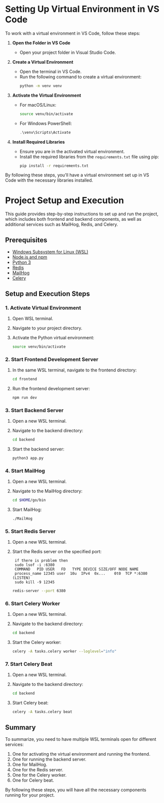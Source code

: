 # Setting Up Virtual Environment in VS Code

To work with a virtual environment in VS Code, follow these steps:

1. **Open the Folder in VS Code**
   - Open your project folder in Visual Studio Code.

2. **Create a Virtual Environment**
   - Open the terminal in VS Code.
   - Run the following command to create a virtual environment:
     ```bash
     python -m venv venv
     ```

3. **Activate the Virtual Environment**
   - For macOS/Linux:
     ```bash
     source venv/bin/activate
     ```
   - For Windows PowerShell:
     ```powershell
     .\venv\Scripts\Activate
     ```

4. **Install Required Libraries**
   - Ensure you are in the activated virtual environment.
   - Install the required libraries from the `requirements.txt` file using pip:
     ```bash
     pip install -r requirements.txt
     ```

By following these steps, you'll have a virtual environment set up in VS Code with the necessary libraries installed.



# Project Setup and Execution

This guide provides step-by-step instructions to set up and run the project, which includes both frontend and backend components, as well as additional services such as MailHog, Redis, and Celery.

## Prerequisites

- [Windows Subsystem for Linux (WSL)](https://docs.microsoft.com/en-us/windows/wsl/install)
- [Node.js and npm](https://nodejs.org/)
- [Python 3](https://www.python.org/)
- [Redis](https://redis.io/)
- [MailHog](https://github.com/mailhog/MailHog)
- [Celery](https://docs.celeryproject.org/)

## Setup and Execution Steps

### 1. Activate Virtual Environment

1. Open WSL terminal.
2. Navigate to your project directory.
3. Activate the Python virtual environment:

    ```sh
    source venv/bin/activate
    ```

### 2. Start Frontend Development Server

1. In the same WSL terminal, navigate to the frontend directory:

    ```sh
    cd frontend
    ```

2. Run the frontend development server:

    ```sh
    npm run dev
    ```

### 3. Start Backend Server

1. Open a new WSL terminal.
2. Navigate to the backend directory:

    ```sh
    cd backend
    ```

3. Start the backend server:

    ```sh
    python3 app.py
    ```

### 4. Start MailHog

1. Open a new WSL terminal.
2. Navigate to the MailHog directory:

    ```sh
    cd $HOME/go/bin
    ```

3. Start MailHog:

    ```sh
    ./MailHog
    ```

### 5. Start Redis Server

1. Open a new WSL terminal.
2. Start the Redis server on the specified port:

        if there is problem then
        sudo lsof -i :6380
        COMMAND   PID USER   FD   TYPE DEVICE SIZE/OFF NODE NAME
        process_name 12345 user  10u  IPv4  0x...    0t0  TCP *:6380 (LISTEN)
        sudo kill -9 12345



    ```sh
    redis-server --port 6380
    ```

### 6. Start Celery Worker

1. Open a new WSL terminal.
2. Navigate to the backend directory:

    ```sh
    cd backend
    ```

3. Start the Celery worker:

    ```sh
    celery -A tasks.celery worker --loglevel="info"
    ```

### 7. Start Celery Beat

1. Open a new WSL terminal.
2. Navigate to the backend directory:

    ```sh
    cd backend
    ```

3. Start Celery beat:

    ```sh
    celery -A tasks.celery beat
    ```

## Summary

To summarize, you need to have multiple WSL terminals open for different services:

1. One for activating the virtual environment and running the frontend.
2. One for running the backend server.
3. One for MailHog.
4. One for the Redis server.
5. One for the Celery worker.
6. One for Celery beat.

By following these steps, you will have all the necessary components running for your project.
